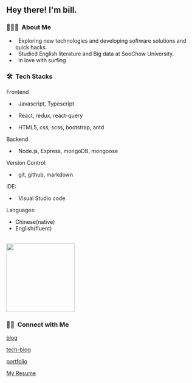 

<h2> Hey there! I'm bill.</h2>

<h3> 👨🏻‍💻 &nbsp;About Me </h3>

-  &nbsp; Exploring new technologies and developing software solutions and quick hacks.
-  &nbsp; Studied English literature and Big data at SooChow University.
-  &nbsp; in love with surfing


<h3> 🛠 &nbsp;Tech Stacks</h3>

Frontend
-  &nbsp;
  Javascript, Typescript
  
-  &nbsp;
  React, redux, react-query
-  &nbsp;
  HTML5, css, scss, bootstrap, antd
  
  
Backend
  
-  &nbsp;
  Node.js, Express, mongoDB, mongoose


Version Control:

-  &nbsp;
  git, github, markdown
  
IDE:

- &nbsp;
  Visual Studio code
  
  
Languages: 

- Chinese(native)
- English(fluent)

<br/>

<a href="https://github.com/AVS1508">
  <img height="180em" src="https://github-readme-stats.vercel.app/api?username=0529bill&theme=buefy&show_icons=true" />
</a>

<br/>

<h3> 🤝🏻 &nbsp;Connect with Me </h3>


[blog](https://medium.com/@bywater529)

[tech-blog](https://0529bill.github.io/bywater-blog/)

[portfolio](https://0529bill.github.io/portfolio/#/portfolio)  

[My Resume](https://0529bill.github.io/portfolio/#/portfolio/Resume)  

